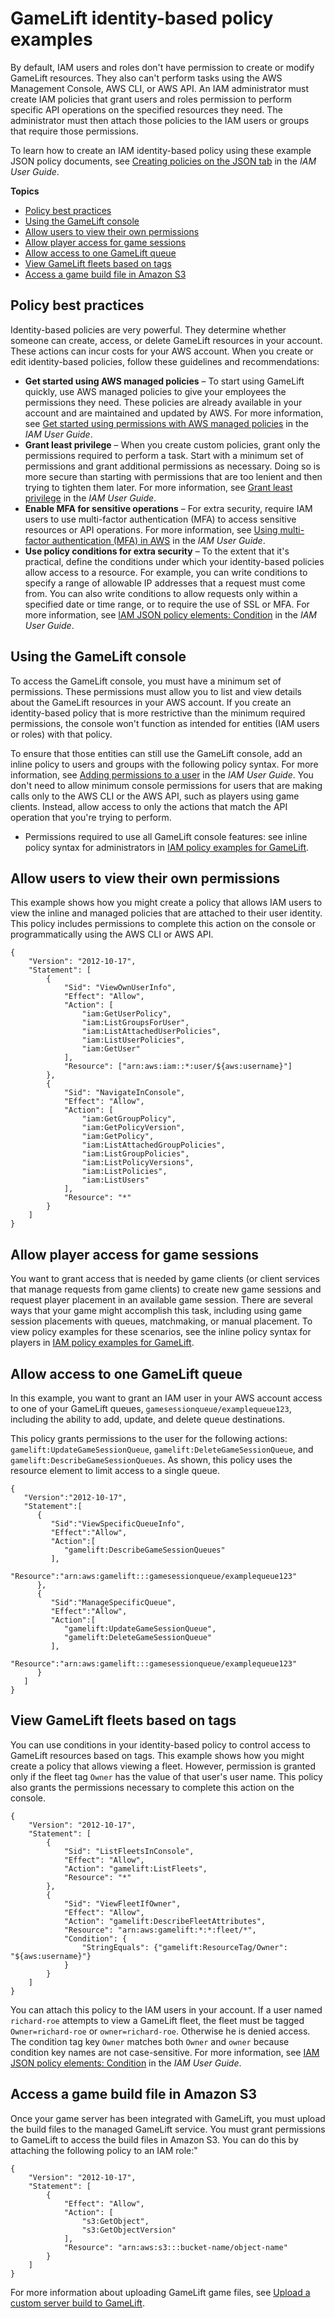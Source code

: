 # GameLift identity\-based policy examples<a name="security_iam_id-based-policy-examples"></a>

By default, IAM users and roles don't have permission to create or modify GameLift resources\. They also can't perform tasks using the AWS Management Console, AWS CLI, or AWS API\. An IAM administrator must create IAM policies that grant users and roles permission to perform specific API operations on the specified resources they need\. The administrator must then attach those policies to the IAM users or groups that require those permissions\.

To learn how to create an IAM identity\-based policy using these example JSON policy documents, see [Creating policies on the JSON tab](https://docs.aws.amazon.com/IAM/latest/UserGuide/access_policies_create.html#access_policies_create-json-editor) in the *IAM User Guide*\.

**Topics**
+ [Policy best practices](#security_iam_service-with-iam-policy-best-practices)
+ [Using the GameLift console](#security_iam_id-based-policy-examples-console)
+ [Allow users to view their own permissions](#security_iam_id-based-policy-examples-view-own-permissions)
+ [Allow player access for game sessions](#security_iam_id-based-policy-examples-player-access)
+ [Allow access to one GameLift queue](#security_iam_id-based-policy-examples-access-one-bucket)
+ [View GameLift fleets based on tags](#security_iam_id-based-policy-examples-view-fleet-tags)
+ [Access a game build file in Amazon S3](#security_iam_id-based-policy-examples-access-storage-loc)

## Policy best practices<a name="security_iam_service-with-iam-policy-best-practices"></a>

Identity\-based policies are very powerful\. They determine whether someone can create, access, or delete GameLift resources in your account\. These actions can incur costs for your AWS account\. When you create or edit identity\-based policies, follow these guidelines and recommendations:
+ **Get started using AWS managed policies** – To start using GameLift quickly, use AWS managed policies to give your employees the permissions they need\. These policies are already available in your account and are maintained and updated by AWS\. For more information, see [Get started using permissions with AWS managed policies](https://docs.aws.amazon.com/IAM/latest/UserGuide/best-practices.html#bp-use-aws-defined-policies) in the *IAM User Guide*\.
+ **Grant least privilege** – When you create custom policies, grant only the permissions required to perform a task\. Start with a minimum set of permissions and grant additional permissions as necessary\. Doing so is more secure than starting with permissions that are too lenient and then trying to tighten them later\. For more information, see [Grant least privilege](https://docs.aws.amazon.com/IAM/latest/UserGuide/best-practices.html#grant-least-privilege) in the *IAM User Guide*\.
+ **Enable MFA for sensitive operations** – For extra security, require IAM users to use multi\-factor authentication \(MFA\) to access sensitive resources or API operations\. For more information, see [Using multi\-factor authentication \(MFA\) in AWS](https://docs.aws.amazon.com/IAM/latest/UserGuide/id_credentials_mfa.html) in the *IAM User Guide*\.
+ **Use policy conditions for extra security** – To the extent that it's practical, define the conditions under which your identity\-based policies allow access to a resource\. For example, you can write conditions to specify a range of allowable IP addresses that a request must come from\. You can also write conditions to allow requests only within a specified date or time range, or to require the use of SSL or MFA\. For more information, see [IAM JSON policy elements: Condition](https://docs.aws.amazon.com/IAM/latest/UserGuide/reference_policies_elements_condition.html) in the *IAM User Guide*\.

## Using the GameLift console<a name="security_iam_id-based-policy-examples-console"></a>

To access the GameLift console, you must have a minimum set of permissions\. These permissions must allow you to list and view details about the GameLift resources in your AWS account\. If you create an identity\-based policy that is more restrictive than the minimum required permissions, the console won't function as intended for entities \(IAM users or roles\) with that policy\.

To ensure that those entities can still use the GameLift console, add an inline policy to users and groups with the following policy syntax\. For more information, see [Adding permissions to a user](https://docs.aws.amazon.com/IAM/latest/UserGuide/id_users_change-permissions.html#users_change_permissions-add-console) in the *IAM User Guide*\. You don't need to allow minimum console permissions for users that are making calls only to the AWS CLI or the AWS API, such as players using game clients\. Instead, allow access to only the actions that match the API operation that you're trying to perform\. 
+ Permissions required to use all GameLift console features: see inline policy syntax for administrators in [IAM policy examples for GameLift](gamelift-iam-policy-examples.md)\.

## Allow users to view their own permissions<a name="security_iam_id-based-policy-examples-view-own-permissions"></a>

This example shows how you might create a policy that allows IAM users to view the inline and managed policies that are attached to their user identity\. This policy includes permissions to complete this action on the console or programmatically using the AWS CLI or AWS API\.

```
{
    "Version": "2012-10-17",
    "Statement": [
        {
            "Sid": "ViewOwnUserInfo",
            "Effect": "Allow",
            "Action": [
                "iam:GetUserPolicy",
                "iam:ListGroupsForUser",
                "iam:ListAttachedUserPolicies",
                "iam:ListUserPolicies",
                "iam:GetUser"
            ],
            "Resource": ["arn:aws:iam::*:user/${aws:username}"]
        },
        {
            "Sid": "NavigateInConsole",
            "Effect": "Allow",
            "Action": [
                "iam:GetGroupPolicy",
                "iam:GetPolicyVersion",
                "iam:GetPolicy",
                "iam:ListAttachedGroupPolicies",
                "iam:ListGroupPolicies",
                "iam:ListPolicyVersions",
                "iam:ListPolicies",
                "iam:ListUsers"
            ],
            "Resource": "*"
        }
    ]
}
```

## Allow player access for game sessions<a name="security_iam_id-based-policy-examples-player-access"></a>

You want to grant access that is needed by game clients \(or client services that manage requests from game clients\) to create new game sessions and request player placement in an available game session\. There are several ways that your game might accomplish this task, including using game session placements with queues, matchmaking, or manual placement\. To view policy examples for these scenarios, see the inline policy syntax for players in [IAM policy examples for GameLift](gamelift-iam-policy-examples.md)\.

## Allow access to one GameLift queue<a name="security_iam_id-based-policy-examples-access-one-bucket"></a>

In this example, you want to grant an IAM user in your AWS account access to one of your GameLift queues, `gamesessionqueue/examplequeue123`, including the ability to add, update, and delete queue destinations\. 

This policy grants permissions to the user for the following actions: `gamelift:UpdateGameSessionQueue`, `gamelift:DeleteGameSessionQueue`, and `gamelift:DescribeGameSessionQueues`\. As shown, this policy uses the resource element to limit access to a single queue\.

```
{
   "Version":"2012-10-17",
   "Statement":[
      {
         "Sid":"ViewSpecificQueueInfo",
         "Effect":"Allow",
         "Action":[
            "gamelift:DescribeGameSessionQueues"
         ],
         "Resource":"arn:aws:gamelift:::gamesessionqueue/examplequeue123"
      },
      {
         "Sid":"ManageSpecificQueue",
         "Effect":"Allow",
         "Action":[
            "gamelift:UpdateGameSessionQueue",
            "gamelift:DeleteGameSessionQueue"
         ],
         "Resource":"arn:aws:gamelift:::gamesessionqueue/examplequeue123"
      }
   ]
}
```

## View GameLift fleets based on tags<a name="security_iam_id-based-policy-examples-view-fleet-tags"></a>

You can use conditions in your identity\-based policy to control access to GameLift resources based on tags\. This example shows how you might create a policy that allows viewing a fleet\. However, permission is granted only if the fleet tag `Owner` has the value of that user's user name\. This policy also grants the permissions necessary to complete this action on the console\.

```
{
    "Version": "2012-10-17",
    "Statement": [
        {
            "Sid": "ListFleetsInConsole",
            "Effect": "Allow",
            "Action": "gamelift:ListFleets",
            "Resource": "*"
        },
        {
            "Sid": "ViewFleetIfOwner",
            "Effect": "Allow",
            "Action": "gamelift:DescribeFleetAttributes",
            "Resource": "arn:aws:gamelift:*:*:fleet/*",
            "Condition": {
                "StringEquals": {"gamelift:ResourceTag/Owner": "${aws:username}"}
            }
        }
    ]
}
```

You can attach this policy to the IAM users in your account\. If a user named `richard-roe` attempts to view a GameLift fleet, the fleet must be tagged `Owner=richard-roe` or `owner=richard-roe`\. Otherwise he is denied access\. The condition tag key `Owner` matches both `Owner` and `owner` because condition key names are not case\-sensitive\. For more information, see [IAM JSON policy elements: Condition](https://docs.aws.amazon.com/IAM/latest/UserGuide/reference_policies_elements_condition.html) in the *IAM User Guide*\.

## Access a game build file in Amazon S3<a name="security_iam_id-based-policy-examples-access-storage-loc"></a>

Once your game server has been integrated with GameLift, you must upload the build files to the managed GameLift service\. You must grant permissions to GameLift to access the build files in Amazon S3\. You can do this by attaching the following policy to an IAM role:" 

```
{
    "Version": "2012-10-17",
    "Statement": [
        {
            "Effect": "Allow",
            "Action": [
                "s3:GetObject",
                "s3:GetObjectVersion"
            ],
            "Resource": "arn:aws:s3:::bucket-name/object-name"
        }
    ]
}
```

For more information about uploading GameLift game files, see [Upload a custom server build to GameLift](gamelift-build-cli-uploading.md)\. 